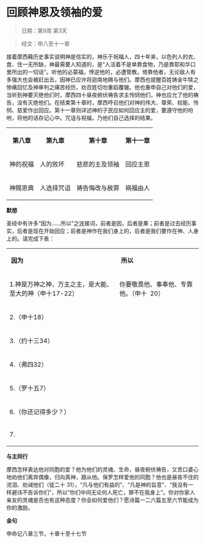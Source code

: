 # 回顾神恩及领袖的爱

> 日期：第9周 第3天

> 经文：申八至十一章

接着摩西藉历史事实说明神是信实的，神乐于祝福人，四十年来，以色列人的衣、食、住一无所缺，神最需要人知道的，是“人活着不是单靠食物，乃是靠耶和华口里所出的一切话”。听他的必蒙福，悖逆他的，必遭管教。倚靠他者，无论敌人有多强大也会被赶出去，因神已应许将迦南地赐与他们。摩西也提醒百姓铸金牛犊之惨痛回忆及神审判之痛苦经历，劝百姓切勿重蹈覆辙。他也重申自己对他们的爱，当听到神要灭绝他们时，摩西四十昼夜俯伏祷告求主怜悯他们，神也应允了他的祷告，没有灭绝他们。在结束第十章时，摩西呼召他们对神的伟大、尊荣、权能、怜悯、慈爱作出回应。第十一章则详述神的子民应如何回应主的爱，要遵守他的吩咐，将他的话存记心中。咒诅与祝福，乃他们自己选择的结果。

<table>
 <tbody>
  <tr>
   <th><p>第八章</p></th>
   <th><p>第九章</p></th>
   <th><p>第十章</p></th>
   <th><p>第十一章</p></th>
  </tr>
  <tr>
   <td><p>神的祝福</p></td>
   <td><p>人的败坏</p></td>
   <td><p>慈悲的主及领袖</p></td>
   <td><p>回应主恩</p></td>
  </tr>
  <tr>
   <td><p>神赐恩典</p></td>
   <td><p>人选择咒诅</p></td>
   <td><p>祷告悔改与赦罪</p></td>
   <td><p>祸福由人</p></td>
  </tr>
 </tbody>
</table>

**默想**

圣经中有许多“因为……所以”之连接词，前者是因，后者是果；前者是过去经历事实，后者是现在开始回应；前者是神作在我们身上的，后者是我们要作在神、人身上的。请完成下表：

<table>
 <tbody>
  <tr>
   <td><p><b>&nbsp;因为&nbsp;&nbsp;</b></p></td>
   <td><p><b>&nbsp;所以&nbsp;&nbsp;</b></p></td>
  </tr>
  <tr>
   <td><p>1.神是万神之神，万主之主，是大能、至大的神（申十17-22）</p></td>
   <td><p>你要敬畏他、事奉他、专靠他。（申十&nbsp;&nbsp;20）</p></td>
  </tr>
  <tr>
   <td><p>2.（申十18）</p></td>
   <td>&nbsp;</td>
  </tr>
  <tr>
   <td><p>3.（约十三34）</p></td>
   <td>&nbsp;</td>
  </tr>
  <tr>
   <td><p>4.（弗四32）</p></td>
   <td>&nbsp;</td>
  </tr>
  <tr>
   <td><p>5.（罗十五7）</p></td>
   <td>&nbsp;</td>
  </tr>
  <tr>
   <td><p>6.（你还记得多少？）</p></td>
   <td>&nbsp;</td>
  </tr>
  <tr>
   <td><p>7.</p></td>
   <td>&nbsp;</td>
  </tr>
 </tbody>
</table>

**与主同行**

摩西怎样表达他对同胞的爱？他为他们的灵魂、生命，昼夜俯伏祷告，又苦口婆心地劝他们离弃偶像，归向真神，跟从他。保罗怎样爱他的同胞？他也是昼夜不住的流泪、劝诫他们（徒二十 31），“凡与他们有益的”、“凡是神的旨意”、“我没有一样避讳不告诉你们”，所以“你们中间无论何人死亡，罪不在我身上”。你对你家人亲友的灵魂是否也有这种态度？你会如何爱他们？愿诗篇一二六篇五至六节能成为你的激励。

**金句**

申命记八章三节，十章十至十七节



